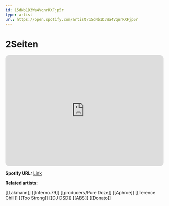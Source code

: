 ```yaml
---
id: 15dNb1D3Wa4VqnrRXFjp5r
type: artist
url: https://open.spotify.com/artist/15dNb1D3Wa4VqnrRXFjp5r
---
```

# 2Seiten

<iframe style="border-radius:12px" src="https://open.spotify.com/embed/artist/15dNb1D3Wa4VqnrRXFjp5r" width="100%" height="352" frameBorder="0" allowfullscreen="" allow="autoplay; clipboard-write; encrypted-media; fullscreen; picture-in-picture" loading="lazy"></iframe>

**Spotify URL:** [Link](https://open.spotify.com/artist/15dNb1D3Wa4VqnrRXFjp5r)

**Related artists:**

[[Lakmann]]
[[Inferno.79]]
[[producers/Pure Doze]]
[[Aphroe]]
[[Terence Chill]]
[[Too Strong]]
[[DJ DSD]]
[[ABS]]
[[Donato]]
